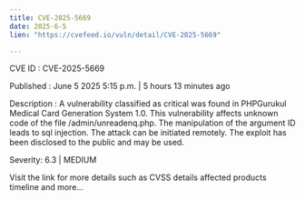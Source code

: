 ```yaml
---
title: CVE-2025-5669
date: 2025-6-5
lien: "https://cvefeed.io/vuln/detail/CVE-2025-5669"

---
```


CVE ID : CVE-2025-5669

Published :  June 5
2025
5:15 p.m. | 5 hours
13 minutes ago

Description : A vulnerability classified as critical was found in PHPGurukul Medical Card Generation System 1.0. This vulnerability affects unknown code of the file /admin/unreadenq.php. The manipulation of the argument ID leads to sql injection. The attack can be initiated remotely. The exploit has been disclosed to the public and may be used.

Severity: 6.3 | MEDIUM

Visit the link for more details
such as CVSS details
affected products
timeline
and more...
